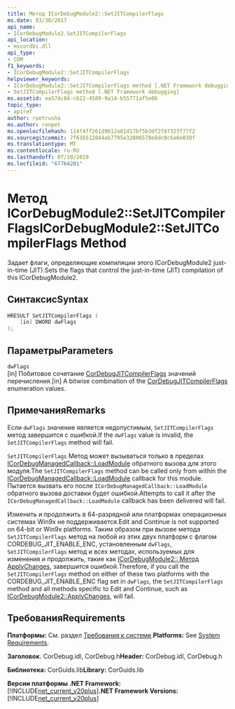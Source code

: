 ```yaml
---
title: Метод ICorDebugModule2::SetJITCompilerFlags
ms.date: 03/30/2017
api_name:
- ICorDebugModule2.SetJITCompilerFlags
api_location:
- mscordbi.dll
api_type:
- COM
f1_keywords:
- ICorDebugModule2::SetJITCompilerFlags
helpviewer_keywords:
- ICorDebugModule2::SetJITCompilerFlags method [.NET Framework debugging]
- SetJITCompilerFlags method [.NET Framework debugging]
ms.assetid: ea574c84-c622-4589-9a14-b55771af5e06
topic_type:
- apiref
author: rpetrusha
ms.author: ronpet
ms.openlocfilehash: 114f4ff261d9612a81d17bf5b3df2f87323f77f2
ms.sourcegitcommit: 7f616512044ab7795e32806578e8dc0c6a0e038f
ms.translationtype: MT
ms.contentlocale: ru-RU
ms.lasthandoff: 07/10/2019
ms.locfileid: "67764201"
---
```

# <a name="icordebugmodule2setjitcompilerflags-method"></a><span data-ttu-id="caac4-102">Метод ICorDebugModule2::SetJITCompilerFlags</span><span class="sxs-lookup"><span data-stu-id="caac4-102">ICorDebugModule2::SetJITCompilerFlags Method</span></span>
<span data-ttu-id="caac4-103">Задает флаги, определяющие компиляции этого ICorDebugModule2 just-in-time (JIT).</span><span class="sxs-lookup"><span data-stu-id="caac4-103">Sets the flags that control the just-in-time (JIT) compilation of this ICorDebugModule2.</span></span>  
  
## <a name="syntax"></a><span data-ttu-id="caac4-104">Синтаксис</span><span class="sxs-lookup"><span data-stu-id="caac4-104">Syntax</span></span>  
  
```cpp  
HRESULT SetJITCompilerFlags (  
    [in] DWORD dwFlags  
);  
```  
  
## <a name="parameters"></a><span data-ttu-id="caac4-105">Параметры</span><span class="sxs-lookup"><span data-stu-id="caac4-105">Parameters</span></span>  
 `dwFlags`  
 <span data-ttu-id="caac4-106">[in] Побитовое сочетание [CorDebugJITCompilerFlags](../../../../docs/framework/unmanaged-api/debugging/cordebugjitcompilerflags-enumeration.md) значений перечисления.</span><span class="sxs-lookup"><span data-stu-id="caac4-106">[in] A bitwise combination of the [CorDebugJITCompilerFlags](../../../../docs/framework/unmanaged-api/debugging/cordebugjitcompilerflags-enumeration.md) enumeration values.</span></span>  
  
## <a name="remarks"></a><span data-ttu-id="caac4-107">Примечания</span><span class="sxs-lookup"><span data-stu-id="caac4-107">Remarks</span></span>  
 <span data-ttu-id="caac4-108">Если `dwFlags` значение является недопустимым, `SetJITCompilerFlags` метод завершится с ошибкой.</span><span class="sxs-lookup"><span data-stu-id="caac4-108">If the `dwFlags` value is invalid, the `SetJITCompilerFlags` method will fail.</span></span>  
  
 <span data-ttu-id="caac4-109">`SetJITCompilerFlags` Метод может вызываться только в пределах [ICorDebugManagedCallback::LoadModule](../../../../docs/framework/unmanaged-api/debugging/icordebugmanagedcallback-loadmodule-method.md) обратного вызова для этого модуля.</span><span class="sxs-lookup"><span data-stu-id="caac4-109">The `SetJITCompilerFlags` method can be called only from within the [ICorDebugManagedCallback::LoadModule](../../../../docs/framework/unmanaged-api/debugging/icordebugmanagedcallback-loadmodule-method.md) callback for this module.</span></span> <span data-ttu-id="caac4-110">Пытается вызвать его после `ICorDebugManagedCallback::LoadModule` обратного вызова доставки будет ошибкой.</span><span class="sxs-lookup"><span data-stu-id="caac4-110">Attempts to call it after the `ICorDebugManagedCallback::LoadModule` callback has been delivered will fail.</span></span>  
  
 <span data-ttu-id="caac4-111">Изменить и продолжить в 64-разрядной или платформах операционных системах Win9x не поддерживается.</span><span class="sxs-lookup"><span data-stu-id="caac4-111">Edit and Continue is not supported on 64-bit or Win9x platforms.</span></span> <span data-ttu-id="caac4-112">Таким образом при вызове метода `SetJITCompilerFlags` метод на любой из этих двух платформ с флагом CORDEBUG_JIT_ENABLE_ENC, установленным `dwFlags`, `SetJITCompilerFlags` метод и всех методах, используемых для изменения и продолжить, такие как [ICorDebugModule2:: Метод ApplyChanges](../../../../docs/framework/unmanaged-api/debugging/icordebugmodule2-applychanges-method.md), завершится ошибкой.</span><span class="sxs-lookup"><span data-stu-id="caac4-112">Therefore, if you call the `SetJITCompilerFlags` method on either of these two platforms with the CORDEBUG_JIT_ENABLE_ENC flag set in `dwFlags`, the `SetJITCompilerFlags` method and all methods specific to Edit and Continue, such as [ICorDebugModule2::ApplyChanges](../../../../docs/framework/unmanaged-api/debugging/icordebugmodule2-applychanges-method.md), will fail.</span></span>  
  
## <a name="requirements"></a><span data-ttu-id="caac4-113">Требования</span><span class="sxs-lookup"><span data-stu-id="caac4-113">Requirements</span></span>  
 <span data-ttu-id="caac4-114">**Платформы:** См. раздел [Требования к системе](../../../../docs/framework/get-started/system-requirements.md).</span><span class="sxs-lookup"><span data-stu-id="caac4-114">**Platforms:** See [System Requirements](../../../../docs/framework/get-started/system-requirements.md).</span></span>  
  
 <span data-ttu-id="caac4-115">**Заголовок.** CorDebug.idl, CorDebug.h</span><span class="sxs-lookup"><span data-stu-id="caac4-115">**Header:** CorDebug.idl, CorDebug.h</span></span>  
  
 <span data-ttu-id="caac4-116">**Библиотека:** CorGuids.lib</span><span class="sxs-lookup"><span data-stu-id="caac4-116">**Library:** CorGuids.lib</span></span>  
  
 <span data-ttu-id="caac4-117">**Версии платформы .NET Framework:** [!INCLUDE[net_current_v20plus](../../../../includes/net-current-v20plus-md.md)]</span><span class="sxs-lookup"><span data-stu-id="caac4-117">**.NET Framework Versions:** [!INCLUDE[net_current_v20plus](../../../../includes/net-current-v20plus-md.md)]</span></span>
